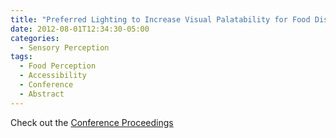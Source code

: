 ```yaml
---
title: "Preferred Lighting to Increase Visual Palatability for Food Dishes for the Elderly"
date: 2012-08-01T12:34:30-05:00
categories:
  - Sensory Perception
tags:
  - Food Perception
  - Accessibility
  - Conference
  - Abstract
---
```



Check out the [Conference Proceedings][URL] 

[URL]:  https://www.ifhe.org/
